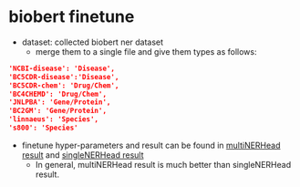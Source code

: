 # biobert finetune

- dataset: collected biobert ner dataset 
    - merge them to a single file and give them types as follows:
```json
'NCBI-disease': 'Disease',
'BC5CDR-disease':'Disease',
'BC5CDR-chem': 'Drug/Chem',
'BC4CHEMD': 'Drug/Chem',
'JNLPBA': 'Gene/Protein',
'BC2GM': 'Gene/Protein',
'linnaeus': 'Species',
's800': 'Species'
```
- finetune hyper-parameters and result can be found in [multiNERHead result](./result/multiNERHead.md) and [singleNERHead result](./result/singleNERHead.md)
    - In general, multiNERHead result is much better than singleNERHead result.